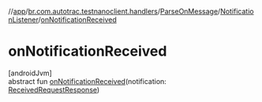 //[app](../../../../index.md)/[br.com.autotrac.testnanoclient.handlers](../../index.md)/[ParseOnMessage](../index.md)/[NotificationListener](index.md)/[onNotificationReceived](on-notification-received.md)

# onNotificationReceived

[androidJvm]\
abstract fun [onNotificationReceived](on-notification-received.md)(notification: [ReceivedRequestResponse](../../../br.com.autotrac.testnanoclient.requestObjects/-received-request-response/index.md))
